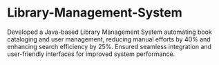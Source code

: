 # Library-Management-System
Developed a Java-based Library Management System automating book cataloging and user management, reducing manual efforts by 40% and enhancing search efficiency by 25%. Ensured seamless integration and user-friendly interfaces for improved system performance.
